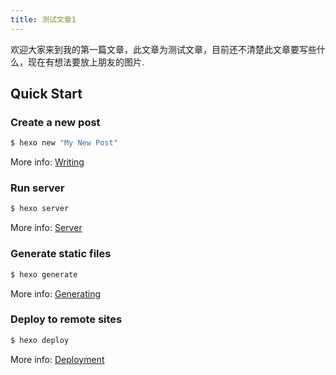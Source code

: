 ```yaml
---
title: 测试文章1
---
```

欢迎大家来到我的第一篇文章，此文章为测试文章，目前还不清楚此文章要写些什么，现在有想法要放上朋友的图片.

## Quick Start

### Create a new post

``` bash
$ hexo new "My New Post"
```

More info: [Writing](https://hexo.io/docs/writing.html)

### Run server

``` bash
$ hexo server
```

More info: [Server](https://hexo.io/docs/server.html)

### Generate static files

``` bash
$ hexo generate
```

More info: [Generating](https://hexo.io/docs/generating.html)

### Deploy to remote sites

``` bash
$ hexo deploy
```

More info: [Deployment](https://hexo.io/docs/one-command-deployment.html)
